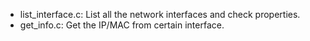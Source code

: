* list_interface.c: List all the network interfaces and check properties.
* get_info.c: Get the IP/MAC from certain interface.
